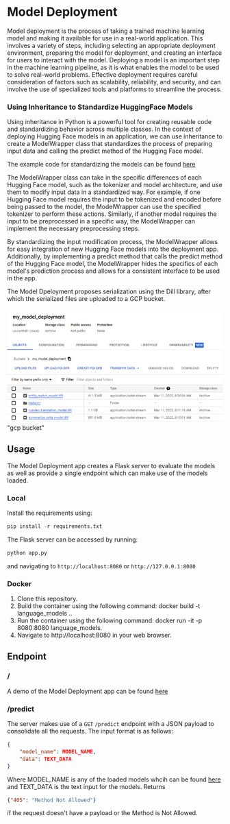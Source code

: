 # Model Deployment

Model deployment is the process of taking a trained machine learning model and making it available for use in a real-world application. This involves a variety of steps, including selecting an appropriate deployment environment, preparing the model for deployment, and creating an interface for users to interact with the model. Deploying a model is an important step in the machine learning pipeline, as it is what enables the model to be used to solve real-world problems. Effective deployment requires careful consideration of factors such as scalability, reliability, and security, and can involve the use of specialized tools and platforms to streamline the process.

### Using Inheritance to Standardize HuggingFace Models

Using inheritance in Python is a powerful tool for creating reusable code and standardizing behavior across multiple classes. In the context of deploying Hugging Face models in an application, we can use inheritance to create a ModelWrapper class that standardizes the process of preparing input data and calling the predict method of the Hugging Face model.

The example code for standardizing the models can be found [here](/model_deployment/model_deployment.py)

The ModelWrapper class can take in the specific differences of each Hugging Face model, such as the tokenizer and model architecture, and use them to modify input data in a standardized way. For example, if one Hugging Face model requires the input to be tokenized and encoded before being passed to the model, the ModelWrapper can use the specified tokenizer to perform these actions. Similarly, if another model requires the input to be preprocessed in a specific way, the ModelWrapper can implement the necessary preprocessing steps.

By standardizing the input modification process, the ModelWrapper allows for easy integration of new Hugging Face models into the deployment app. Additionally, by implementing a predict method that calls the predict method of the Hugging Face model, the ModelWrapper hides the specifics of each model's prediction process and allows for a consistent interface to be used in the app.

The Model Dpeloyment proposes serialization using the Dill library, after which the serialized files are uploaded to a GCP bucket.

![gcp bucket](model_deployment/loaded_models.png) "gcp bucket"

## Usage

The Model Deployment app creates a Flask server to evaluate the models as well as provide a single endpoint which can make use of the models loaded.

### Local

Install the requirements using:

```python
pip install -r requirements.txt
```

The Flask server can be accessed by running:

```python
python app.py
```

and navigating to `http://localhost:8080` or `http://127.0.0.1:8080`

### Docker

1. Clone this repository.
2. Build the container using the following command: docker build -t language_models ..
3. Run the container using the following command: docker run -it -p 8080:8080 language_models.
4. Navigate to http://localhost:8080 in your web browser.

## Endpoint

### /

A demo of the Model Deployment app can be found [here](https://language-models-4r64swfrtq-uc.a.run.app/)

### /predict

The server makes use of a `GET` `/predict` endpoint with a JSON payload to consolidate all the requests.
The input format is as follows:

```json
{
    "model_name": MODEL_NAME,
    "data": TEXT_DATA
}
```

Where MODEL_NAME is any of the loaded models whcih can be found [here](config.yaml) and TEXT_DATA is the text input for the models.
Returns
```json
{"405": "Method Not Allowed"}
```
if the request doesn't have a payload or the Method is Not Allowed.
